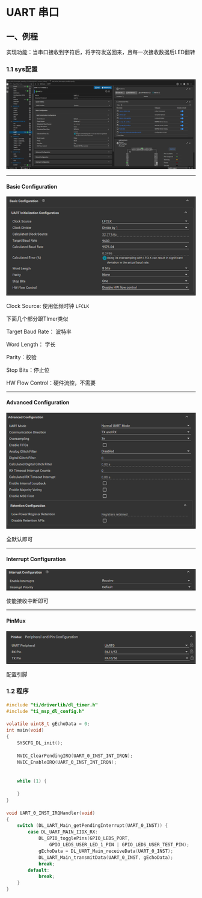 # UART 串口

## 一、例程

实现功能：当串口接收到字符后，将字符发送回来，且每一次接收数据后LED翻转

### 1.1 sys配置

![](images/2024-07-26-16-08-47.png)

---

#### Basic Configuration

![](images/2024-07-26-16-09-00.png)

Clock Source: 使用低频时钟 `LFCLK`

下面几个部分跟TImer类似

Target Baud Rate： 波特率

Word Length： 字长

Parity：校验

Stop Bits：停止位

HW Flow Control：硬件流控，不需要

---

#### Advanced Configuration

![](images/2024-07-26-16-11-33.png)

全默认即可

---

#### Interrupt Configuration

![](images/2024-07-26-16-12-36.png)

使能接收中断即可

---

#### PinMux

![](images/2024-07-26-16-13-23.png)

配置引脚

### 1.2 程序

```c
#include "ti/driverlib/dl_timer.h"
#include "ti_msp_dl_config.h"

volatile uint8_t gEchoData = 0;
int main(void)
{
    SYSCFG_DL_init();

    NVIC_ClearPendingIRQ(UART_0_INST_INT_IRQN);
    NVIC_EnableIRQ(UART_0_INST_INT_IRQN);


    while (1) {

    }
}

void UART_0_INST_IRQHandler(void)
{
    switch (DL_UART_Main_getPendingInterrupt(UART_0_INST)) {
        case DL_UART_MAIN_IIDX_RX:
            DL_GPIO_togglePins(GPIO_LEDS_PORT,
                GPIO_LEDS_USER_LED_1_PIN | GPIO_LEDS_USER_TEST_PIN);
            gEchoData = DL_UART_Main_receiveData(UART_0_INST);
            DL_UART_Main_transmitData(UART_0_INST, gEchoData);
            break;
        default:
            break;
    }
}

```